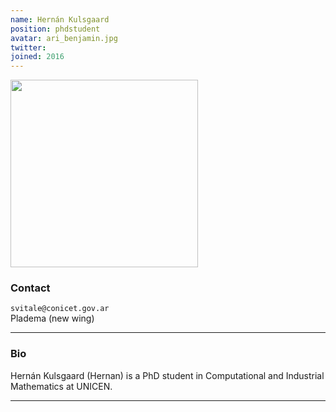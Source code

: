 ```yaml
---
name: Hernán Kulsgaard
position: phdstudent
avatar: ari_benjamin.jpg
twitter:
joined: 2016
---
```


<img width="300" src="{{site.baseurl}}/images/people/{{page.avatar}}" data-action="zoom">

### Contact

<i class="fa fa-envelope-o"></i>  `svitale@conicet.gov.ar`<br>
<i class="fa fa-building"></i> Pladema (new wing) <br>

<hr>

### Bio

Hernán Kulsgaard (Hernan) is a PhD student in Computational and Industrial Mathematics at UNICEN. 

<hr>